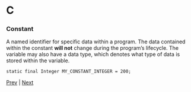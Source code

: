 # C

### Constant
A named identifier for specific data within a program. The data contained within the constant **will not** change during the program’s lifecycle. The variable may also have a data type, which denotes what type of data is stored within the variable.
```
static final Integer MY_CONSTANT_INTEGER = 200;
```

[Prev](./b.md) | [Next](./d.md)
